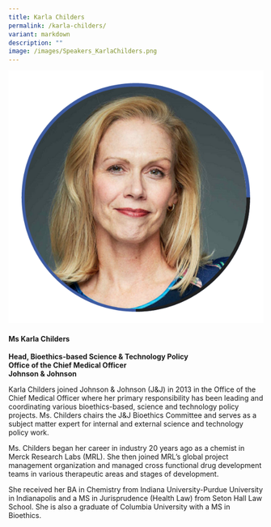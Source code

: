```yaml
---
title: Karla Childers
permalink: /karla-childers/
variant: markdown
description: ""
image: /images/Speakers_KarlaChilders.png
---
```

<div class="row">
<div class="col is-3">
<img src="/images/Speakers_KarlaChilders.png">
</div>
<div class="col is-9 speaker-details">
	<h4><b>Ms Karla Childers</b></h4>
<b>
Head, Bioethics-based Science &amp; Technology Policy<br>
Office of the Chief Medical Officer<br>Johnson &amp; Johnson</b>
	
<p>Karla Childers joined Johnson &amp; Johnson (J&amp;J) in 2013 in the Office of the Chief Medical Officer where her primary responsibility has been leading and coordinating various bioethics-based, science and technology policy projects. Ms. Childers chairs the J&amp;J Bioethics Committee and serves as a subject matter expert for internal and external science and technology policy work.</p><p>
Ms. Childers began her career in industry 20 years ago as a chemist in Merck Research Labs (MRL).  She then joined MRL’s global project management organization and managed cross functional drug development teams in various therapeutic areas and stages of development.</p><p> 
She received her BA in Chemistry from Indiana University-Purdue University in Indianapolis and a MS in Jurisprudence (Health Law) from Seton Hall Law School. She is also a graduate of Columbia University with a MS in Bioethics. 
</p>
</div>
</div>